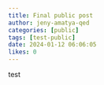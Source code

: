 ```yaml
---
title: Final public post
author: jeny-amatya-qed
categories: [public]
tags: [test-public]
date: 2024-01-12 06:06:05 
likes: 0
---
```


test